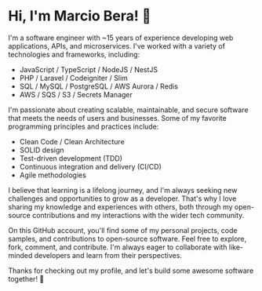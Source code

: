 # Hi, I'm Marcio Bera! 👋

I'm a software engineer with ~15 years of experience developing web applications, APIs, and microservices. I've worked with a variety of technologies and frameworks, including:

- JavaScript / TypeScript / NodeJS / NestJS
- PHP / Laravel / Codeigniter / Slim
- SQL / MySQL / PostgreSQL / AWS Aurora / Redis
- AWS / SQS / S3 / Secrets Manager 

I'm passionate about creating scalable, maintainable, and secure software that meets the needs of users and businesses. Some of my favorite programming principles and practices include:

- Clean Code / Clean Architecture
- SOLID design
- Test-driven development (TDD)
- Continuous integration and delivery (CI/CD)
- Agile methodologies

I believe that learning is a lifelong journey, and I'm always seeking new challenges and opportunities to grow as a developer. That's why I love sharing my knowledge and experiences with others, both through my open-source contributions and my interactions with the wider tech community.

On this GitHub account, you'll find some of my personal projects, code samples, and contributions to open-source software. Feel free to explore, fork, comment, and contribute. I'm always eager to collaborate with like-minded developers and learn from their perspectives.

Thanks for checking out my profile, and let's build some awesome software together! 🚀
